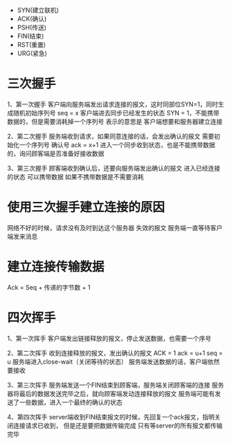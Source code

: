 
- SYN(建立联机)
- ACK(确认)
- PSH(传送)
- FIN(结束)
- RST(重置)
- URG(紧急)
 
 
# 三次握手
  1、第一次握手
  客户端向服务端发出请求连接的报文，这时同部位SYN=1，同时生成随机初始序列号 seq = x
  客户端进去同步已经发生的状态 SYN = 1，不能携带数据的，但是需要消耗掉一个序列号
  表示的意思是 客户端想要和服务器建立连接

  2、第二次握手
  服务端收到请求，如果同意连接的话，会发出确认的报文
  需要初始化一个序列号
  确认号 ack = x+1
  进入一个同步收到状态，也是不能携带数据的，询问顾客端是否准备好接收数据

  3、第三次握手
   顾客端收到确认后，还要向服务端发出确认的报文
   进入已经连接的状态
   可以携带数据
   如果不携带数据是不需要消耗 

 

 # 使用三次握手建立连接的原因


 网络不好的时候，请求没有及时到达这个服务器
 失效的报文
 服务端一直等待客户端发来消息


 # 建立连接传输数据

 Ack = Seq + 传递的字节数 + 1



 # 四次挥手

 1、第一次挥手
 客户端发出链接释放的报文，停止发送数据，也需要一个序号

 2、第二次挥手
 收到连接释放的报文，发出确认的报文 
 ACK = 1
 ack = u+1
 seq = u 
 服务端进入close-wait（关闭等待的状态）
 服务端发送数据的话，客户端依然要接收

 3、第三次挥手
服务端发送一个FIN结束到顾客端，服务端关闭顾客端的连接
服务器将最后的数据发送完毕之后，就向顾客端发动连接释放的报文
服务端可能有发送了一些数据，进入一个最终的确认的状态


4、第四次挥手
server端收到FIN结束报文的时候，先回复一个ack报文，指明关闭连接请求已收到，
但是还是要把数据传输完成
只有等server的所有报文都传输完毕